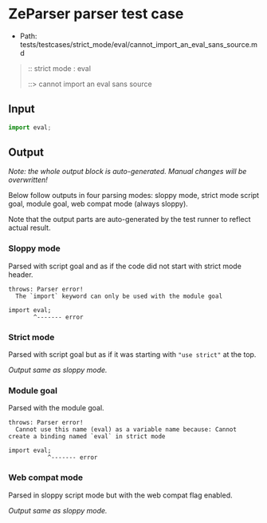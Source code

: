 # ZeParser parser test case

- Path: tests/testcases/strict_mode/eval/cannot_import_an_eval_sans_source.md

> :: strict mode : eval
>
> ::> cannot import an eval sans source

## Input


`````js
import eval;
`````

## Output

_Note: the whole output block is auto-generated. Manual changes will be overwritten!_

Below follow outputs in four parsing modes: sloppy mode, strict mode script goal, module goal, web compat mode (always sloppy).

Note that the output parts are auto-generated by the test runner to reflect actual result.

### Sloppy mode

Parsed with script goal and as if the code did not start with strict mode header.

`````
throws: Parser error!
  The `import` keyword can only be used with the module goal

import eval;
       ^------- error
`````

### Strict mode

Parsed with script goal but as if it was starting with `"use strict"` at the top.

_Output same as sloppy mode._

### Module goal

Parsed with the module goal.

`````
throws: Parser error!
  Cannot use this name (eval) as a variable name because: Cannot create a binding named `eval` in strict mode

import eval;
           ^------- error
`````


### Web compat mode

Parsed in sloppy script mode but with the web compat flag enabled.

_Output same as sloppy mode._
